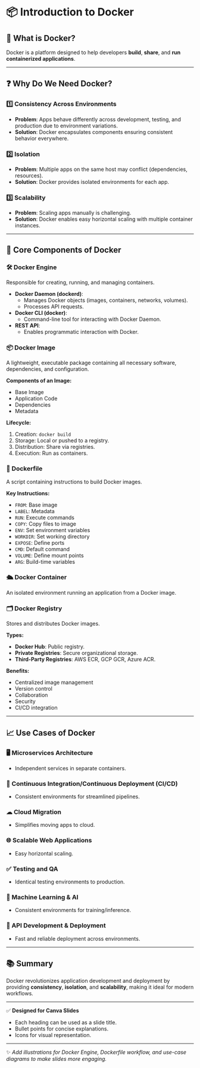 # 📦 Introduction to Docker

## 🚀 What is Docker?
Docker is a platform designed to help developers **build**, **share**, and **run containerized applications**.

---

## ❓ Why Do We Need Docker?

### 1️⃣ Consistency Across Environments
- **Problem**: Apps behave differently across development, testing, and production due to environment variations.
- **Solution**: Docker encapsulates components ensuring consistent behavior everywhere.

### 2️⃣ Isolation
- **Problem**: Multiple apps on the same host may conflict (dependencies, resources).
- **Solution**: Docker provides isolated environments for each app.

### 3️⃣ Scalability
- **Problem**: Scaling apps manually is challenging.
- **Solution**: Docker enables easy horizontal scaling with multiple container instances.

---

## 🧱 Core Components of Docker

### 🛠 Docker Engine
Responsible for creating, running, and managing containers.

- **Docker Daemon (dockerd)**:
  - Manages Docker objects (images, containers, networks, volumes).
  - Processes API requests.
- **Docker CLI (docker)**:
  - Command-line tool for interacting with Docker Daemon.
- **REST API**:
  - Enables programmatic interaction with Docker.

### 📦 Docker Image
A lightweight, executable package containing all necessary software, dependencies, and configuration.

**Components of an Image:**
- Base Image
- Application Code
- Dependencies
- Metadata

**Lifecycle:**
1. Creation: `docker build`
2. Storage: Local or pushed to a registry.
3. Distribution: Share via registries.
4. Execution: Run as containers.

### 📝 Dockerfile
A script containing instructions to build Docker images.

**Key Instructions:**
- `FROM`: Base image
- `LABEL`: Metadata
- `RUN`: Execute commands
- `COPY`: Copy files to image
- `ENV`: Set environment variables
- `WORKDIR`: Set working directory
- `EXPOSE`: Define ports
- `CMD`: Default command
- `VOLUME`: Define mount points
- `ARG`: Build-time variables

### 🛳 Docker Container
An isolated environment running an application from a Docker image.

### 🗂 Docker Registry
Stores and distributes Docker images.

**Types:**
- **Docker Hub**: Public registry.
- **Private Registries**: Secure organizational storage.
- **Third-Party Registries**: AWS ECR, GCP GCR, Azure ACR.

**Benefits:**
- Centralized image management
- Version control
- Collaboration
- Security
- CI/CD integration

---

## 📈 Use Cases of Docker

### 🖥 Microservices Architecture
- Independent services in separate containers.

### 🔄 Continuous Integration/Continuous Deployment (CI/CD)
- Consistent environments for streamlined pipelines.

### ☁ Cloud Migration
- Simplifies moving apps to cloud.

### 🌐 Scalable Web Applications
- Easy horizontal scaling.

### ✅ Testing and QA
- Identical testing environments to production.

### 🤖 Machine Learning & AI
- Consistent environments for training/inference.

### 🔗 API Development & Deployment
- Fast and reliable deployment across environments.

---

## 📚 Summary
Docker revolutionizes application development and deployment by providing **consistency**, **isolation**, and **scalability**, making it ideal for modern workflows.

---

✅ **Designed for Canva Slides**
- Each heading can be used as a slide title.
- Bullet points for concise explanations.
- Icons for visual representation.

---

✨ *Add illustrations for Docker Engine, Dockerfile workflow, and use-case diagrams to make slides more engaging.*

